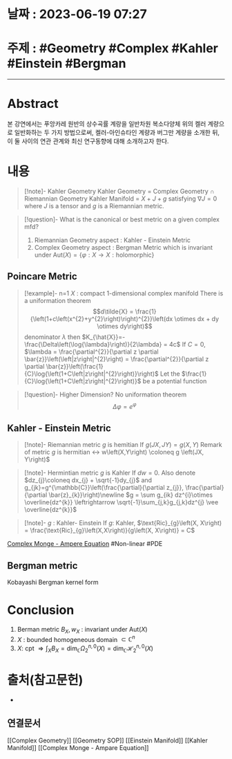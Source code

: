 # 날짜 : 2023-06-19 07:27

# 주제 : #Geometry #Complex #Kahler #Einstein #Bergman
---
# Abstract
본 강연에서는 푸앙카레 원반의 상수곡률 계랑을 일반차원 복소다양체 위의 켈러 계량으로 일반화하는 두 가지 방법으로써, 켈러-아인슈타인 계량과 버그만 계량을 소개한 뒤, 이 둘 사이의 연관 관계와 최신 연구동향에 대해 소개하고자 한다.
# 내용
>[!note]-  Kahler Geometry
Kahler Geometry = Complex Geometry $\cap$ Riemannian Geometry
Kahler Manifold = $X + J + g$ satisfying $\nabla J =0$ where $J$ is a tensor and $g$ is a Riemannian metric.

>[!question]- What is the canonical or best metric on a given complex mfd?
>1. Riemannian Geometry aspect : Kahler - Einstein Metric
>2. Complex Geometry aspect : Bergman Metric which is invariant under $\text{Aut}\left(X\right) = \left\{\varphi : X \to X : \text{holomorphic}\right\}$ 
## Poincare Metric
>[!example]- n=1
>$X$ : compact 1-dimensional complex manifold
>There is a uniformation theorem 
>$$d\tilde{X} = \frac{1}{\left(1+c\left(x^{2}+y^{2}\right)\right)^{2}}\left(dx \otimes dx + dy \otimes dy\right)$$
>denominator $\lambda$ then $K_{\hat{X}}=-\frac{\Delta\left(\log{\lambda}\right)}{2\lambda} = 4c$
>If $C=0$, $\lambda = \frac{\partial^{2}}{\partial z \partial \bar{z}}\left(\left|z\right|^{2}\right) = \frac{\partial^{2}}{\partial z \partial \bar{z}}\left(\frac{1}{C}\log{\left(1+C\left|z\right|^{2}\right)}\right)$
>Let the $\frac{1}{C}\log{\left(1+C\left|z\right|^{2}\right)}$ be a potential function
>

>[!question]- Higher Dimension?
>No uniformation theorem
>$$\Delta \varphi = e^{\varphi}$$
## Kahler - Einstein Metric
>[!note]- Riemannian metric $g$ is hemitian
>If $g\left(JX, JY\right) = g\left(X, Y\right)$
Remark of metric
>$g$ is hermitian $\leftrightarrow$ w\left(X,Y\right) \coloneq g \left(JX, Y\right)$

>[!note]- Hermintian metric $g$ is Kahler
>If $dw = 0$.
>Also denote $dz_{j}\coloneq dx_{j} + \sqrt{-1}dy_{j}$ and g_{jk}=g^{\mathbb{C}}\left(\frac{\partial}{\partial z_{j}}, \frac{\partial}{\partial \bar{z}_{k}}\right)\newline
>$g = \sum g_{ik} dz^{i}\otimes \overline{dz^{k}} \leftrightarrow \sqrt{-1}\sum_{j,k}g_{j,k}dz^{j} \vee \overline{dz^{k}}$

>[!note]- $g$ : Kahler- Einstein
>If $g$: Kahler, $\text{Ric}_{g}\left(X, X\right) = \frac{\text{Ric}_{g}\left(X,X\right)}{g\left(X, X\right)} = C$

[Complex Monge - Ampere Equation](https://en.wikipedia.org/wiki/Monge%E2%80%93Amp%C3%A8re_equation) #Non-linear #PDE

## Bergman metric
Kobayashi
Bergman kernel form

# Conclusion
1. Berman metric $B_{X}, w_{X}$ : invariant under $\text{Aut}\left(X\right)$
2. $X$ : bounded homogeneous domain $\subset \mathbb{C}^{n}$
3. $X$: cpt $\Rightarrow \int_{X} B_{X} = \text{dim}_{\mathbb{C}}\Omega_{2}^{n,0}\left(X\right)= \text{dim}_{\mathbb{C}}\mathcal{H}_{2}^{n,0}\left(X\right)$
# 출처(참고문헌)
-

## 연결문서
[[Complex Geometry]]
[[Geometry SOP]]
[[Einstein Manifold]]
[[Kahler Manifold]]
[[Complex Monge - Ampare Equation]]